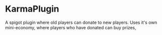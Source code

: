 # KarmaPlugin
A spigot plugin where old players can donate to new players.
Uses it's own mini-economy, where players who have donated can buy prizes,
